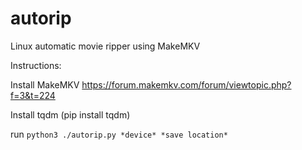 # autorip
Linux automatic movie ripper using MakeMKV

Instructions:

Install MakeMKV https://forum.makemkv.com/forum/viewtopic.php?f=3&t=224

Install tqdm (pip install tqdm)

run `python3 ./autorip.py *device* *save location*`
